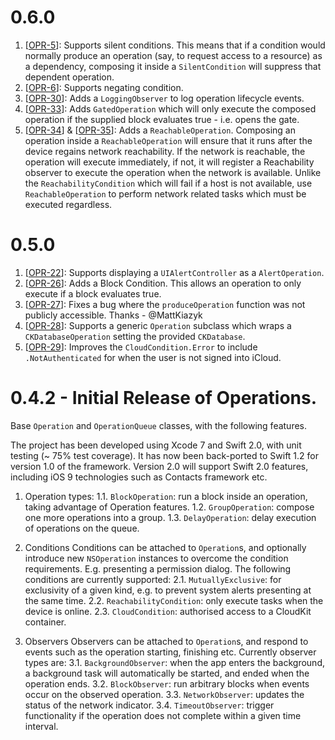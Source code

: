 # 0.6.0
1. [[OPR-5](https://github.com/blindingskies/Slots/pull/5)]: Supports silent conditions. This means that if a condition would normally produce an operation (say, to request access to a resource) as a dependency, composing it inside a `SilentCondition` will suppress that dependent operation.
2. [[OPR-6](https://github.com/blindingskies/Slots/pull/r)]: Supports negating condition.
3. [[OPR-30](https://github.com/blindingskies/Slots/pull/30)]: Adds a `LoggingObserver` to log operation lifecycle events.
4. [[OPR-33](https://github.com/blindingskies/Slots/pull/33)]: Adds `GatedOperation` which will only execute the composed operation if the supplied block evaluates true - i.e. opens the gate.
5. [[OPR-34](https://github.com/blindingskies/Slots/pull/34)] & [[OPR-35](https://github.com/blindingskies/Slots/pull/35)]: Adds a `ReachableOperation`. Composing an operation inside a `ReachableOperation` will ensure that it runs after the device regains network reachability. If the network is reachable, the operation will execute immediately, if not, it will register a Reachability observer to execute the operation when the network is available. Unlike the `ReachabilityCondition` which will fail if a host is not available, use `ReachableOperation` to perform network related tasks which must be executed regardless.

# 0.5.0
1. [[OPR-22](https://github.com/blindingskies/Slots/pull/22)]: Supports displaying a `UIAlertController` as a `AlertOperation`.
2. [[OPR-26](https://github.com/blindingskies/Slots/pull/26)]: Adds a Block Condition. This allows an operation to only execute if a block evaluates true.
3. [[OPR-27](https://github.com/blindingskies/Slots/pull/27)]: Fixes a bug where the `produceOperation` function was not publicly accessible. Thanks - @MattKiazyk
4. [[OPR-28](https://github.com/blindingskies/Slots/pull/28)]: Supports a generic `Operation` subclass which wraps a `CKDatabaseOperation` setting the provided `CKDatabase`.
5. [[OPR-29](https://github.com/blindingskies/Slots/pull/29)]: Improves the `CloudCondition.Error` to include `.NotAuthenticated` for when the user is not signed into iCloud.

# 0.4.2 - Initial Release of Operations.
Base `Operation` and `OperationQueue` classes, with the following features.

The project has been developed using Xcode 7 and Swift 2.0, with  unit testing (~ 75% test coverage). It has now been back-ported to Swift 1.2 for version 1.0 of the framework. Version 2.0 will support Swift 2.0 features, including iOS 9 technologies such as Contacts framework etc.

1. Operation types:
1.1. `BlockOperation`: run a block inside an operation, taking advantage of Operation features.
1.2. `GroupOperation`: compose one more operations into a group.
1.3. `DelayOperation`: delay execution of operations on the queue.

2. Conditions
Conditions can be attached to `Operation`s, and optionally introduce new `NSOperation` instances to overcome the condition requirements. E.g. presenting a permission dialog. The following conditions are currently supported:
2.1. `MutuallyExclusive`: for exclusivity of a given kind, e.g. to prevent system alerts presenting at the same time.
2.2. `ReachabilityCondition`: only execute tasks when the device is online.
2.3. `CloudCondition`: authorised access to a CloudKit container. 

3. Observers
Observers can be attached to `Operation`s, and respond to events such as the operation starting, finishing etc. Currently observer types are:
3.1. `BackgroundObserver`: when the app enters the background, a background task will automatically be started, and ended when the operation ends.
3.2. `BlockObserver`: run arbitrary blocks when events occur on the observed operation.
3.3. `NetworkObserver`: updates the status of the network indicator.
3.4. `TimeoutObserver`: trigger functionality if the operation does not complete within a given time interval.

